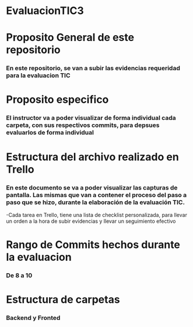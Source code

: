 # EvaluacionTIC3

# Proposito General de este repositorio

### En este repositorio, se van a subir las evidencias requeridad para la evaluacion TIC

# Proposito especifico

### El instructor va a poder visualizar de forma individual cada carpeta, con sus respectivos commits, para depsues evaluarlos de forma individual

# Estructura del archivo realizado en Trello

### En este documento se va a poder visualizar las capturas de pantalla. Las mismas que van a contener el proceso del paso a paso que se hizo, durante la elaboración de la evaluación TIC.

-Cada tarea en Trello, tiene una lista de checklist personalizada, para llevar un orden a la hora de subir evidencias y llevar un seguimiento efectivo

# Rango de Commits hechos durante la evaluacion

### De 8 a 10

# Estructura de carpetas 

### Backend y Fronted
